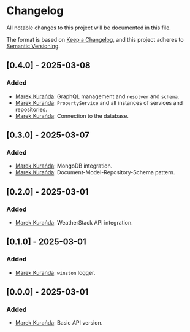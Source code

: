 # Changelog

All notable changes to this project will be documented in this file.

The format is based on [Keep a Changelog](https://keepachangelog.com/en/1.0.0/),
and this project adheres to [Semantic Versioning](https://semver.org/spec/v2.0.0.html).

## [0.4.0] - 2025-03-08
### Added
- [Marek Kurańda](https://github.com/mjkuranda): GraphQL management and `resolver` and `schema`.
- [Marek Kurańda](https://github.com/mjkuranda): `PropertyService` and all instances of services and repositories.
- [Marek Kurańda](https://github.com/mjkuranda): Connection to the database.

## [0.3.0] - 2025-03-07
### Added
- [Marek Kurańda](https://github.com/mjkuranda): MongoDB integration.
- [Marek Kurańda](https://github.com/mjkuranda): Document-Model-Repository-Schema pattern.

## [0.2.0] - 2025-03-01
### Added
- [Marek Kurańda](https://github.com/mjkuranda): WeatherStack API integration.

## [0.1.0] - 2025-03-01
### Added
- [Marek Kurańda](https://github.com/mjkuranda): `winston` logger.

## [0.0.0] - 2025-03-01
### Added
- [Marek Kurańda](https://github.com/mjkuranda): Basic API version.